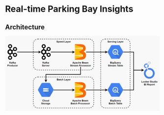 # Real-time Parking Bay Insights

## Architecture
<img src="./images/architecture diagram.png" width="800">